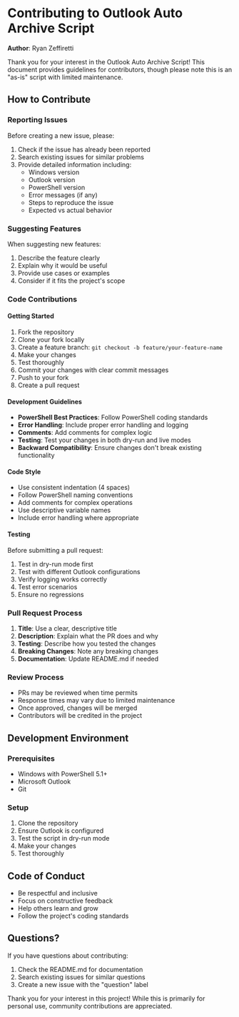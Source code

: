 # Contributing to Outlook Auto Archive Script

**Author**: Ryan Zeffiretti

Thank you for your interest in the Outlook Auto Archive Script! This document provides guidelines for contributors, though please note this is an "as-is" script with limited maintenance.

## How to Contribute

### Reporting Issues

Before creating a new issue, please:

1. Check if the issue has already been reported
2. Search existing issues for similar problems
3. Provide detailed information including:
   - Windows version
   - Outlook version
   - PowerShell version
   - Error messages (if any)
   - Steps to reproduce the issue
   - Expected vs actual behavior

### Suggesting Features

When suggesting new features:

1. Describe the feature clearly
2. Explain why it would be useful
3. Provide use cases or examples
4. Consider if it fits the project's scope

### Code Contributions

#### Getting Started

1. Fork the repository
2. Clone your fork locally
3. Create a feature branch: `git checkout -b feature/your-feature-name`
4. Make your changes
5. Test thoroughly
6. Commit your changes with clear commit messages
7. Push to your fork
8. Create a pull request

#### Development Guidelines

- **PowerShell Best Practices**: Follow PowerShell coding standards
- **Error Handling**: Include proper error handling and logging
- **Comments**: Add comments for complex logic
- **Testing**: Test your changes in both dry-run and live modes
- **Backward Compatibility**: Ensure changes don't break existing functionality

#### Code Style

- Use consistent indentation (4 spaces)
- Follow PowerShell naming conventions
- Add comments for complex operations
- Use descriptive variable names
- Include error handling where appropriate

#### Testing

Before submitting a pull request:

1. Test in dry-run mode first
2. Test with different Outlook configurations
3. Verify logging works correctly
4. Test error scenarios
5. Ensure no regressions

### Pull Request Process

1. **Title**: Use a clear, descriptive title
2. **Description**: Explain what the PR does and why
3. **Testing**: Describe how you tested the changes
4. **Breaking Changes**: Note any breaking changes
5. **Documentation**: Update README.md if needed

### Review Process

- PRs may be reviewed when time permits
- Response times may vary due to limited maintenance
- Once approved, changes will be merged
- Contributors will be credited in the project

## Development Environment

### Prerequisites

- Windows with PowerShell 5.1+
- Microsoft Outlook
- Git

### Setup

1. Clone the repository
2. Ensure Outlook is configured
3. Test the script in dry-run mode
4. Make your changes
5. Test thoroughly

## Code of Conduct

- Be respectful and inclusive
- Focus on constructive feedback
- Help others learn and grow
- Follow the project's coding standards

## Questions?

If you have questions about contributing:

1. Check the README.md for documentation
2. Search existing issues for similar questions
3. Create a new issue with the "question" label

Thank you for your interest in this project! While this is primarily for personal use, community contributions are appreciated.
